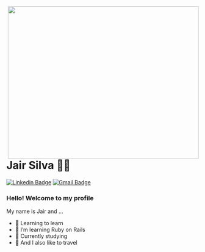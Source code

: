 <img align="right" width="500" height="400" src="https://media3.giphy.com/media/iIqmM5tTjmpOB9mpbn/giphy.gif">

# Jair Silva :man_technologist:

[![Linkedin Badge](https://img.shields.io/badge/-LinkedIn-blue?style=flat-square&logo=Linkedin&logoColor=white&link=https://www.linkedin.com/in/jair-silva-03a8791b7/)](https://www.linkedin.com/in/jair-silva-03a8791b7/)
[![Gmail Badge](https://img.shields.io/badge/-Gmail-c14438?style=flat-square&logo=Gmail&logoColor=white&link=mailto:Jroliveira.sa@gmail.com)](mailto:Jroliveira.sa@gmail.com)


### Hello! Welcome to my profile

My name is Jair and ... 

- 👋 Learning to learn
- 👀 I’m learning Ruby on Rails
- 🌱 Currently studying 
- :robot: And I also like to travel


<!---
Jrolisilva/Jrolisilva is a ✨ special ✨ repository because its `README.md` (this file) appears on your GitHub profile.
You can click the Preview link to take a look at your changes.
--->
